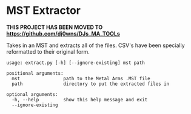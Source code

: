 # MST Extractor

**THIS PROJECT HAS BEEN MOVED TO https://github.com/dj0wns/DJs_MA_TOOLs**

Takes in an MST and extracts all of the files. CSV's have been specially reformatted to their original form.

```
usage: extract.py [-h] [--ignore-existing] mst path

positional arguments:
  mst                path to the Metal Arms .MST file
  path               directory to put the extracted files in

optional arguments:
  -h, --help         show this help message and exit
  --ignore-existing

```
